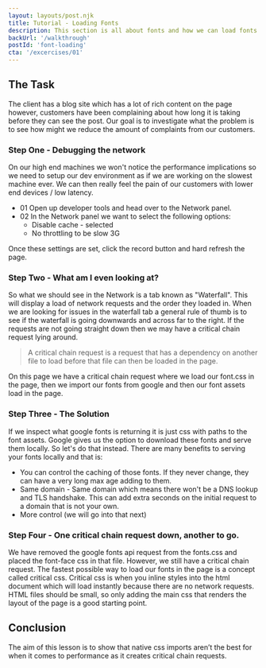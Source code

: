 ```yaml
---
layout: layouts/post.njk
title: Tutorial - Loading Fonts
description: This section is all about fonts and how we can load fonts nice and fast. The way these sessions will carry out is that we will act as if we have a requirement from the client and our role is to solve that requirement on the excercise page. Each page will have a performance issue and over time we will slowly start to see the page getting faster and faster.
backUrl: '/walkthrough'
postId: 'font-loading'
cta: '/excercises/01'
---
```


## The Task

The client has a blog site which has a lot of rich content on the page however, customers have been complaining about how long it is taking before they can see the post. Our goal is to investigate what the problem is to see how might we reduce the amount of complaints from our customers.

### Step One - Debugging the network

On our high end machines we won't notice the performance implications so we need to setup our dev environment as if we are working on the slowest machine ever. We can then really feel the pain of our customers with lower end devices / low latency.

- 01 Open up developer tools and head over to the Network panel.
- 02 In the Network panel we want to select the following options:
  - Disable cache - selected
  - No throttling to be slow 3G

Once these settings are set, click the record button and hard refresh the page.

### Step Two - What am I even looking at?

So what we should see in the Network is a tab known as "Waterfall". This will display a load of network requests and the order they loaded in. When we are looking for issues in the waterfall tab a general rule of thumb is to see if the waterfall is going downwards and across far to the right. If the requests are not going straight down then we may have a critical chain request lying around.

> A critical chain request is a request that has a dependency on another file to load before that file can then be loaded in the page.

On this page we have a critical chain request where we load our font.css in the page, then we import our fonts from google and then our font assets load in the page.

### Step Three - The Solution

If we inspect what google fonts is returning it is just css with paths to the font assets. Google gives us the option to download these fonts and serve them locally. So let's do that instead. There are many benefits to serving your fonts locally and that is:

- You can control the caching of those fonts. If they never change, they can have a very long max age adding to them.
- Same domain - Same domain which means there won't be a DNS lookup and TLS handshake. This can add extra seconds on the initial request to a domain that is not your own.
- More control (we will go into that next)

### Step Four - One critical chain request down, another to go.

We have removed the google fonts api request from the fonts.css and placed the font-face css in that file. However, we still have a critical chain request. The fastest possible way to load our fonts in the page is a concept called critical css. Critical css is when you inline styles into the html document which will load instantly because there are no network requests. HTML files should be small, so only adding the main css that renders the layout of the page is a good starting point.

## Conclusion

The aim of this lesson is to show that native css imports aren’t the best for when it comes to performance as it creates critical chain requests.
